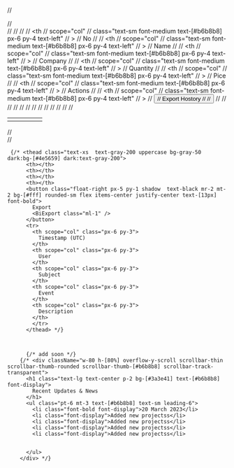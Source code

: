 // <div class="w-full h-[600px] ">
    //   <div class="py-5 inline-block min-w-[100%] min-h-[100%] h-auto sm:px-6">
    //     <table class="min-w-full ">
    //       <thead class="bg-[#3a3e41]">
    //         <tr>
    //           <th
    //             scope="col"
    //             class="text-sm font-medium text-[#b6b8b8] px-6 py-4 text-left"
    //           >
    //             No
    //           </th>
    //           <th
    //             scope="col"
    //             class="text-sm font-medium text-[#b6b8b8] px-6 py-4 text-left"
    //           >
    //             Name
    //           </th>
    //           <th
    //             scope="col"
    //             class="text-sm font-medium text-[#b6b8b8] px-6 py-4 text-left"
    //           >
    //             Company
    //           </th>
    //           <th
    //             scope="col"
    //             class="text-sm font-medium text-[#b6b8b8] px-6 py-4 text-left"
    //           >
    //             Quantity
    //           </th>
    //           <th
    //             scope="col"
    //             class="text-sm font-medium text-[#b6b8b8] px-6 py-4 text-left"
    //           >
    //             Pice
    //           </th>
    //           <th
    //             scope="col"
    //             class="text-sm font-medium text-[#b6b8b8] px-6 py-4 text-left"
    //           >
    //             Actions
    //           </th>
    //           <th
    //             scope="col"
    //             class="text-sm font-medium text-[#b6b8b8] px-6 py-4 text-left"
    //           >
    //             <button class="p-2 bg-[#536066] text-white rounded-sm flex items-center justify-center">
    //               Export Hostory
    //               <MdImportExport class="ml-2" />
    //             </button>
    //           </th>
    //         </tr>
    //       </thead>
    //       <tbody>
    //         <tr class="bg-[#3a3e41] transition duration-300 ease-in-out ">
    //           <td class="px-6 py-2 whitespace-nowrap text-sm font-medium text-gray-900"></td>
    //           <td class="text-sm text-gray-900 font-semibold px-6 py-2 whitespace-nowrap"></td>
    //           <td class="text-sm text-gray-900 font-semibold px-6 py-2 whitespace-nowrap"></td>
    //           <td class="text-sm text-gray-900 font-semibold px-6 py-2 whitespace-nowrap"></td>
    //           <td class="text-sm text-gray-900 font-semibold px-6 py-2 whitespace-nowrap"></td>
    //         </tr>
    //       </tbody>
    //     </table>
    //   </div>
    // </div>





<!-- table heading -->
    

     {/* <thead class="text-xs  text-gray-200 uppercase bg-gray-50 dark:bg-[#4e5659] dark:text-gray-200">
          <th></th>
          <th></th>
          <th></th>
          <th></th>
          <button class="float-right px-5 py-1 shadow  text-black mr-2 mt-2 bg-[#fff] rounded-sm flex items-center justify-center text-[13px] font-bold">
            Export
            <BiExport class="ml-1" />
          </button>
          <tr>
            <th scope="col" class="px-6 py-3">
              Timestamp (UTC)
            </th>
            <th scope="col" class="px-6 py-3">
              User
            </th>
            <th scope="col" class="px-6 py-3">
              Subject
            </th>
            <th scope="col" class="px-6 py-3">
              Event
            </th>
            <th scope="col" class="px-6 py-3">
              Description
            </th>
            </tr>
          </thead> */}



          {/* add soon */}
        {/* <div className="w-80 h-[80%] overflow-y-scroll scrollbar-thin scrollbar-thumb-rounded scrollbar-thumb-[#b6b8b8] scrollbar-track-transparent">
          <h1 class="text-lg text-center p-2 bg-[#3a3e41] text-[#b6b8b8] font-display">
            Recent Updates & News
          </h1>
          <ul class="pt-6 mt-3 text-[#b6b8b8] text-sm leading-6">
            <li class="font-bold font-display">20 March 2023</li>
            <li class="font-display">Added new projectss</li>
            <li class="font-display">Added new projectss</li>
            <li class="font-display">Added new projectss</li>
            <li class="font-display">Added new projectss</li>
           
           
          </ul>
        </div> */}